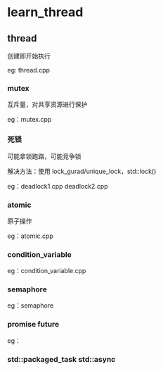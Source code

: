 # learn_thread

## thread

创建即开始执行

eg: thread.cpp

### mutex

互斥量，对共享资源进行保护

eg：mutex.cpp

### 死锁

可能拿锁跑路，可能竞争锁

解决方法：使用 lock_gurad/unique_lock，std::lock()

eg：deadlock1.cpp deadlock2.cpp

### atomic

原子操作

eg：atomic.cpp

### condition_variable

eg：condition_variable.cpp

### semaphore

eg：semaphore

### promise future

eg：

### std::packaged_task std::async
